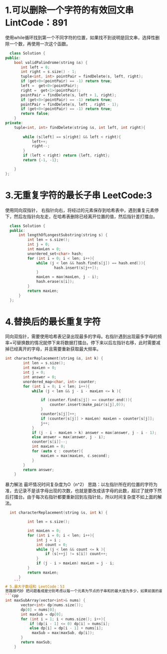 # 1.可以删除一个字符的有效回文串 LintCode：891  
使用while循环找到第一个不同字符的位置，如果找不到说明是回文串，选择性删除一个数，再使用一次这个函数。
```cpp
  class Solution {
public:
    bool validPalindrome(string &s) {
       int left = 0;
       int right = s.size() - 1;
       tuple<int, int> pointPair = findDelete(s, left, right);
       if (get<0>(pointPair) == -1) return true;
       left =  get<0>(pointPair);
       right =  get<1>(pointPair);
       pointPair = findDelete(s, left + 1, right);
       if (get<0>(pointPair) == -1) return true;
       pointPair = findDelete(s, left , right - 1);
       if (get<0>(pointPair) == -1) return true;
       return false;
    }
private:
    tuple<int, int> findDelete(string &s, int left, int right){
        
        while (s[left] == s[right] && left < right){
            left++;
            right--;
        }
        if (left < right) return {left, right};
        return {-1, -1};

    }
};
``` 
# 3.无重复字符的最长子串   LeetCode:3
使用同向双指针， 右指针向右，将经过的元素保存到哈希表中，遇到重复元素停下，然后左指针向左走，在哈希表删除已经离开位置的值，然后指针差打擂台。  
```cpp  
  class Solution {
  public:
      int lengthOfLongestSubstring(string s) {
          int len = s.size();
          int j = 0;
          int maxLen = 0;
          unordered_set<char> hash;
          for (int i = 0; i < len; i++){
              while (j < len && hash.find(s[j]) == hash.end()){
                      hash.insert(s[j++]);
              }
              maxLen = max(maxLen, j - i);
              hash.erase(s[i]);
          }
          return maxLen;
      }
  };  
```  
# 4.替换后的最长重复字符   
同向双指针，需要使用哈希表记录出现最多的字母。右指针遇到出现最多字母的频率+可替换数的情况就停下来将数据打擂台。停下来以后左指针右移，此时需要减掉已经离开的字母，并且需要重新获取最大频率。
  ```CPP
  int characterReplacement(string &s, int k) {
          int len = s.size();
          int maxLen = 0;
          int j = 0;
          int answer = 0;
          unordered_map<char, int> counter;
          for (int i = 0; i < len; i++){ 
              while (j < len && j - i - maxLen <= k ){

                  if (counter.find(s[j]) == counter.end()){
                      counter.insert(make_pair(s[j],0));
                  }
                  counter[s[j]]++;
                  if (counter[s[j]] > maxLen) maxLen = counter[s[j]];
                  j++;
              }
              if (j - i - maxLen > k) answer = max(answer, j - i - 1);
              else answer = max(answer, j - i); 
              counter[s[i]]--;
              int maxLen = 0;
              for (auto c : counter){
                  maxLen = max(maxLen, c.second);
              }
          }
          return answer;
      }
```   
暴力解法       最坏情况时间复杂度为O（n^2） 
思路：以左指针所在的位置的字符为准，去记录不是该字母出现的次数，也就是要改成该字母的此数，超过了就停下然后打擂台。由于每次右指针都要重新回到左指针处，所以时间复杂度不如上面的解法。
```cpp  
  int characterReplacement(string &s, int k) {

          int len = s.size();

          int maxLen = 0;
          for (int i = 0; i < len; i++){ 
              int j = i ;
              int count = 0;
              while (j < len && count <= k ){
                  if (s[++j] != s[i]) count++;
              }
              if (j - i > maxLen) maxLen = j - i;
          }
          return maxLen;
      }  
    ```
# 5.最大子数组和 LeetCode：53  
思路很巧妙 把问题看成是分别考虑以每一个元素为节点的子串和的最大值为多少，如果前面的最大子串大于0，那么将前面的串拼接到这个结尾上（数组中的当前元素)。最后的结果不是直接将最后值返回，而是将dp数组中最大值返回，应为所有点为节点的最大值都要考虑一下。  
```cpp  
int maxSubArray(vector<int>& nums) {
       vector<int> dp(nums.size());
       dp[0] = nums[0];
       int maxSub = dp[0];
       for (int i = 1; i < nums.size(); i++){
           if (dp[i - 1] <= 0) dp[i] = nums[i];
           else dp[i] = dp[i - 1] + nums[i];
            maxSub = max(maxSub, dp[i]);
       }
       return maxSub;
    }  
 ```
